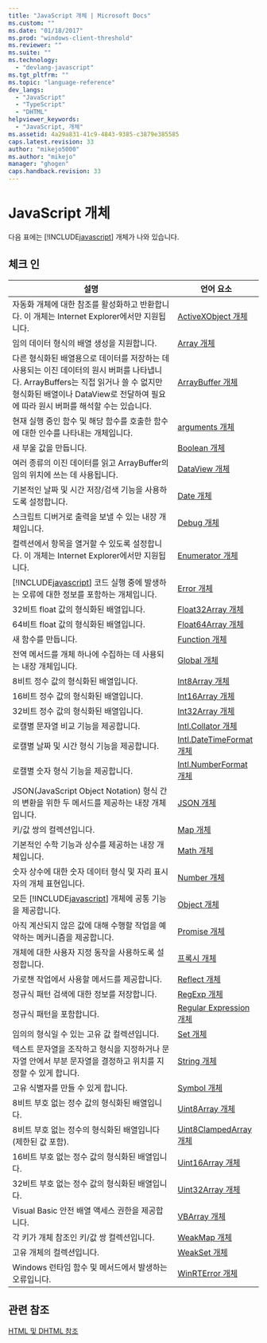 ```yaml
---
title: "JavaScript 개체 | Microsoft Docs"
ms.custom: ""
ms.date: "01/18/2017"
ms.prod: "windows-client-threshold"
ms.reviewer: ""
ms.suite: ""
ms.technology: 
  - "devlang-javascript"
ms.tgt_pltfrm: ""
ms.topic: "language-reference"
dev_langs: 
  - "JavaScript"
  - "TypeScript"
  - "DHTML"
helpviewer_keywords: 
  - "JavaScript, 개체"
ms.assetid: 4a29a831-41c9-4843-9385-c3879e385585
caps.latest.revision: 33
author: "mikejo5000"
ms.author: "mikejo"
manager: "ghogen"
caps.handback.revision: 33
---
```

# JavaScript 개체
다음 표에는 [!INCLUDE[javascript](../../javascript/includes/javascript-md.md)] 개체가 나와 있습니다.  
  
## 체크 인  
  
|설명|언어 요소|  
|--------|-----------|  
|자동화 개체에 대한 참조를 활성화하고 반환합니다.  이 개체는 Internet Explorer에서만 지원됩니다.|[ActiveXObject 개체](../../javascript/reference/activexobject-object-javascript.md)|  
|임의 데이터 형식의 배열 생성을 지원합니다.|[Array 개체](../../javascript/reference/array-object-javascript.md)|  
|다른 형식화된 배열용으로 데이터를 저장하는 데 사용되는 이진 데이터의 원시 버퍼를 나타냅니다.  ArrayBuffers는 직접 읽거나 쓸 수 없지만 형식화된 배열이나 DataView로 전달하여 필요에 따라 원시 버퍼를 해석할 수는 있습니다.|[ArrayBuffer 개체](../../javascript/reference/arraybuffer-object.md)|  
|현재 실행 중인 함수 및 해당 함수를 호출한 함수에 대한 인수를 나타내는 개체입니다.|[arguments 개체](../../javascript/reference/arguments-object-javascript.md)|  
|새 부울 값을 만듭니다.|[Boolean 개체](../../javascript/reference/boolean-object-javascript.md)|  
|여러 종류의 이진 데이터를 읽고 ArrayBuffer의 임의 위치에 쓰는 데 사용됩니다.|[DataView 개체](../../javascript/reference/dataview-object.md)|  
|기본적인 날짜 및 시간 저장\/검색 기능을 사용하도록 설정합니다.|[Date 개체](../../javascript/reference/date-object-javascript.md)|  
|스크립트 디버거로 출력을 보낼 수 있는 내장 개체입니다.|[Debug 개체](../../javascript/reference/debug-object-javascript.md)|  
|컬렉션에서 항목을 열거할 수 있도록 설정합니다.  이 개체는 Internet Explorer에서만 지원됩니다.|[Enumerator 개체](../../javascript/reference/enumerator-object-javascript.md)|  
|[!INCLUDE[javascript](../../javascript/includes/javascript-md.md)] 코드 실행 중에 발생하는 오류에 대한 정보를 포함하는 개체입니다.|[Error 개체](../../javascript/reference/error-object-javascript.md)|  
|32비트 float 값의 형식화된 배열입니다.|[Float32Array 개체](../../javascript/reference/float32array-object.md)|  
|64비트 float 값의 형식화된 배열입니다.|[Float64Array 개체](../../javascript/reference/float64array-object.md)|  
|새 함수를 만듭니다.|[Function 개체](../../javascript/reference/function-object-javascript.md)|  
|전역 메서드를 개체 하나에 수집하는 데 사용되는 내장 개체입니다.|[Global 개체](../../javascript/reference/global-object-javascript.md)|  
|8비트 정수 값의 형식화된 배열입니다.|[Int8Array 개체](../../javascript/reference/int8array-object.md)|  
|16비트 정수 값의 형식화된 배열입니다.|[Int16Array 개체](../../javascript/reference/int16array-object.md)|  
|32비트 정수 값의 형식화된 배열입니다.|[Int32Array 개체](../../javascript/reference/int32array-object.md)|  
|로캘별 문자열 비교 기능을 제공합니다.|[Intl.Collator 개체](../../javascript/reference/intl-collator-object-javascript.md)|  
|로캘별 날짜 및 시간 형식 기능을 제공합니다.|[Intl.DateTimeFormat 개체](../../javascript/reference/intl-datetimeformat-object-javascript.md)|  
|로캘별 숫자 형식 기능을 제공합니다.|[Intl.NumberFormat 개체](../../javascript/reference/intl-numberformat-object-javascript.md)|  
|JSON\(JavaScript Object Notation\) 형식 간의 변환을 위한 두 메서드를 제공하는 내장 개체입니다.|[JSON 개체](../../javascript/reference/json-object-javascript.md)|  
|키\/값 쌍의 컬렉션입니다.|[Map 개체](../../javascript/reference/map-object-javascript.md)|  
|기본적인 수학 기능과 상수를 제공하는 내장 개체입니다.|[Math 개체](../../javascript/reference/math-object-javascript.md)|  
|숫자 상수에 대한 숫자 데이터 형식 및 자리 표시자의 개체 표현입니다.|[Number 개체](../../javascript/reference/number-object-javascript.md)|  
|모든 [!INCLUDE[javascript](../../javascript/includes/javascript-md.md)] 개체에 공통 기능을 제공합니다.|[Object 개체](../../javascript/reference/object-object-javascript.md)|  
|아직 계산되지 않은 값에 대해 수행할 작업을 예약하는 메커니즘을 제공합니다.|[Promise 개체](../../javascript/reference/promise-object-javascript.md)|  
|개체에 대한 사용자 지정 동작을 사용하도록 설정합니다.|[프록시 개체](../../javascript/reference/proxy-object-javascript.md)|  
|가로챈 작업에서 사용할 메서드를 제공합니다.|[Reflect 개체](../../javascript/reference/reflect-object-javascript.md)|  
|정규식 패턴 검색에 대한 정보를 저장합니다.|[RegExp 개체](../../javascript/reference/regexp-object-javascript.md)|  
|정규식 패턴을 포함합니다.|[Regular Expression 개체](../../javascript/reference/regular-expression-object-javascript.md)|  
|임의의 형식일 수 있는 고유 값 컬렉션입니다.|[Set 개체](../../javascript/reference/set-object-javascript.md)|  
|텍스트 문자열을 조작하고 형식을 지정하거나 문자열 안에서 부분 문자열을 결정하고 위치를 지정할 수 있게 합니다.|[String 개체](../../javascript/reference/string-object-javascript.md)|  
|고유 식별자를 만들 수 있게 합니다.|[Symbol 개체](../../javascript/reference/symbol-object-javascript.md)|  
|8비트 부호 없는 정수 값의 형식화된 배열입니다.|[Uint8Array 개체](../../javascript/reference/uint8array-object.md)|  
|8비트 부호 없는 정수의 형식화된 배열입니다\(제한된 값 포함\).|[Uint8ClampedArray 개체](../../javascript/reference/uint8clampedarray-object-javascript.md)|  
|16비트 부호 없는 정수 값의 형식화된 배열입니다.|[Uint16Array 개체](../../javascript/reference/uint16array-object.md)|  
|32비트 부호 없는 정수 값의 형식화된 배열입니다.|[Uint32Array 개체](../../javascript/reference/uint32array-object.md)|  
|Visual Basic 안전 배열 액세스 권한을 제공합니다.|[VBArray 개체](../../javascript/reference/vbarray-object-javascript.md)|  
|각 키가 개체 참조인 키\/값 쌍 컬렉션입니다.|[WeakMap 개체](../../javascript/reference/weakmap-object-javascript.md)|  
|고유 개체의 컬렉션입니다.|[WeakSet 개체](../../javascript/reference/weakset-object-javascript.md)|  
|Windows 런타임 함수 및 메서드에서 발생하는 오류입니다.|[WinRTError 개체](../../javascript/reference/winrterror-object-javascript.md)|  
  
## 관련 참조  
 [HTML 및 DHTML 참조](http://go.microsoft.com/fwlink/?LinkId=148095)